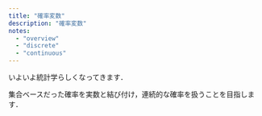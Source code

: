 ```yaml
---
title: "確率変数"
description: "確率変数"
notes:
  - "overview"
  - "discrete"
  - "continuous"
---
```


いよいよ統計学らしくなってきます．

集合ベースだった確率を実数と結び付け，連続的な確率を扱うことを目指します．
